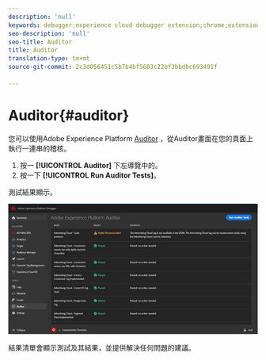 ```yaml
---
description: 'null'
keywords: debugger;experience cloud debugger extension;chrome;extension;auditor;dtm;target
seo-description: 'null'
seo-title: Auditor
title: Auditor
translation-type: tm+mt
source-git-commit: 2c3d056451c5b7b4bf5603c22bf3bbdbc693491f

---
```



# Auditor{#auditor}

您可以使用Adobe Experience Platform [Auditor](https://docs.adobe.com/content/help/en/auditor/using/overview.html) ，從Auditor畫面在您的頁面上執行一連串的稽核。

1. 按一 **[!UICONTROL Auditor]** 下左導覽中的。
1. 按一下 **[!UICONTROL Run Auditor Tests]**。

測試結果顯示。

![](assets/auditor-results.jpg)

結果清單會顯示測試及其結果，並提供解決任何問題的建議。